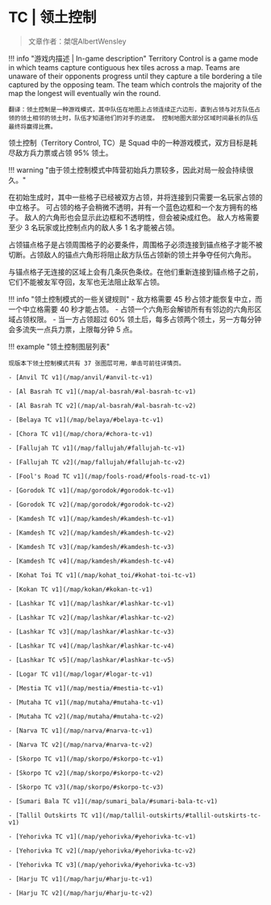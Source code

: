 # TC | 领土控制 

> 文章作者：桀氓AlbertWensley

!!! info "游戏内描述 | In-game description"
    Territory Control is a game mode in which teams capture contiguous hex tiles across a map. Teams are unaware of their opponents progress until they capture a tile bordering a tile captured by the opposing team. The team which controls the majority of the map the longest will eventually win the round.

    翻译：领土控制是一种游戏模式，其中队伍在地图上占领连续正六边形，直到占领与对方队伍占领的领土相邻的领土时，队伍才知道他们的对手的进度。 控制地图大部分区域时间最长的队伍最终将赢得比赛。 

领土控制（Territory Control, TC）是 Squad 中的一种游戏模式，双方目标是耗尽敌方兵力票或占领 95% 领土。

!!! warning "由于领土控制模式中阵营初始兵力票较多，因此对局一般会持续很久。"

在初始生成时，其中一些格子已经被双方占领，并将连接到只需要一名玩家占领的中立格子。 可占领的格子会稍微不透明，并有一个蓝色边框和一个友方拥有的格子。 敌人的六角形也会显示此边框和不透明性，但会被染成红色。 敌人方格需要至少 3 名玩家或比控制点内的敌人多 1 名才能被占领。 

占领锚点格子是占领周围格子的必要条件，周围格子必须连接到锚点格子才能不被切断。占领敌人的锚点六角形将阻止敌方队伍占领新的领土并争夺任何六角形。

与锚点格子无连接的区域上会有几条灰色条纹。在他们重新连接到锚点格子之前，它们不能被友军夺回，友军也无法阻止敌军占领。

!!! info "领土控制模式的一些关键规则"
    - 敌方格需要 45 秒占领才能恢复中立，而一个中立格需要 40 秒才能占领。 
    - 占领一个六角形会解锁所有有邻边的六角形区域占领权限。
    - 当一方占领超过 60% 领土后，每多占领两个领土，另一方每分钟会多流失一点兵力票，上限每分钟 5 点。

!!! example "领土控制图层列表"

    现版本下领土控制模式共有 37 张图层可用，单击可前往详情页。

    - [Anvil TC v1](/map/anvil/#anvil-tc-v1)

    - [Al Basrah TC v1](/map/al-basrah/#al-basrah-tc-v1)

    - [Al Basrah TC v2](/map/al-basrah/#al-basrah-tc-v2)

    - [Belaya TC v1](/map/belaya/#belaya-tc-v1)

    - [Chora TC v1](/map/chora/#chora-tc-v1)

    - [Fallujah TC v1](/map/fallujah/#fallujah-tc-v1)

    - [Fallujah TC v2](/map/fallujah/#fallujah-tc-v2)

    - [Fool's Road TC v1](/map/fools-road/#fools-road-tc-v1)

    - [Gorodok TC v1](/map/gorodok/#gorodok-tc-v1)

    - [Gorodok TC v2](/map/gorodok/#gorodok-tc-v2)

    - [Kamdesh TC v1](/map/kamdesh/#kamdesh-tc-v1)

    - [Kamdesh TC v2](/map/kamdesh/#kamdesh-tc-v2)

    - [Kamdesh TC v3](/map/kamdesh/#kamdesh-tc-v3)

    - [Kamdesh TC v4](/map/kamdesh/#kamdesh-tc-v4)

    - [Kohat Toi TC v1](/map/kohat_toi/#kohat-toi-tc-v1)

    - [Kokan TC v1](/map/kokan/#kokan-tc-v1)

    - [Lashkar TC v1](/map/lashkar/#lashkar-tc-v1)

    - [Lashkar TC v2](/map/lashkar/#lashkar-tc-v2)

    - [Lashkar TC v3](/map/lashkar/#lashkar-tc-v3)

    - [Lashkar TC v4](/map/lashkar/#lashkar-tc-v4)

    - [Lashkar TC v5](/map/lashkar/#lashkar-tc-v5)

    - [Logar TC v1](/map/logar/#logar-tc-v1)

    - [Mestia TC v1](/map/mestia/#mestia-tc-v1)

    - [Mutaha TC v1](/map/mutaha/#mutaha-tc-v1)

    - [Mutaha TC v2](/map/mutaha/#mutaha-tc-v2)

    - [Narva TC v1](/map/narva/#narva-tc-v1)

    - [Narva TC v2](/map/narva/#narva-tc-v2)

    - [Skorpo TC v1](/map/skorpo/#skorpo-tc-v1)

    - [Skorpo TC v2](/map/skorpo/#skorpo-tc-v2)

    - [Skorpo TC v3](/map/skorpo/#skorpo-tc-v3)

    - [Sumari Bala TC v1](/map/sumari_bala/#sumari-bala-tc-v1)

    - [Tallil Outskirts TC v1](/map/tallil-outskirts/#tallil-outskirts-tc-v1)

    - [Yehorivka TC v1](/map/yehorivka/#yehorivka-tc-v1)

    - [Yehorivka TC v2](/map/yehorivka/#yehorivka-tc-v2)

    - [Yehorivka TC v3](/map/yehorivka/#yehorivka-tc-v3)

    - [Harju TC v1](/map/harju/#harju-tc-v1)

    - [Harju TC v2](/map/harju/#harju-tc-v2)